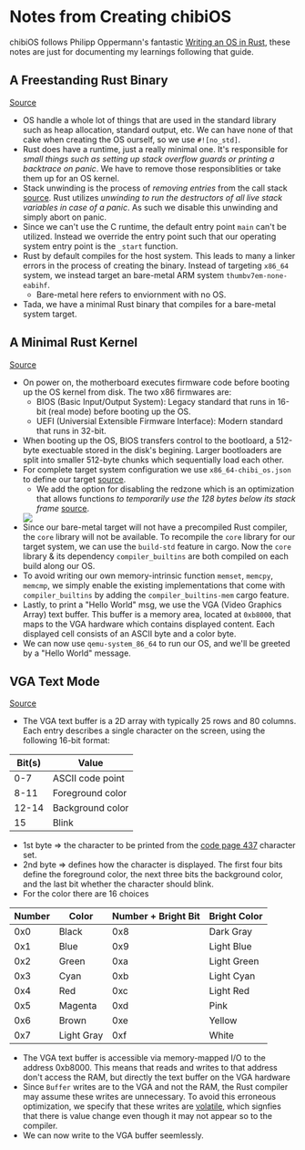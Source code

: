 # Notes from Creating chibiOS

chibiOS follows Philipp Oppermann's fantastic [Writing an OS in Rust](https://os.phil-opp.com/), these notes are just for documenting my learnings following that guide.

## A Freestanding Rust Binary
[Source](https://os.phil-opp.com/freestanding-rust-binary/)

- OS handle a whole lot of things that are used in the standard library such as heap allocation, standard output, etc. We can have none of that cake when creating the OS ourself, so we use `#![no_std]`.
- Rust does have a runtime, just a really minimal one. It's responsible for *small things such as setting up stack overflow guards or printing a backtrace on panic*. We have to remove those responsiblities or take them up for an OS kernel.
- Stack unwinding is the process of *removing entries* from the call stack [source](https://www.bogotobogo.com/cplusplus/stackunwinding.php). Rust utilizes *unwinding to run the destructors of all live stack variables in case of a panic*. As such we disable this unwinding and simply abort on panic.
- Since we can't use the C runtime, the default entry point `main` can't be utilized. Instead we override the entry point such that our operating system entry point is the `_start` function.
- Rust by default compiles for the host system. This leads to many a linker errors in the process of creating the binary. Instead of targeting `x86_64` system, we instead target an bare-metal ARM system `thumbv7em-none-eabihf`.
  - Bare-metal here refers to enviornment with no OS.
- Tada, we have a minimal Rust binary that compiles for a bare-metal system target.

## A Minimal Rust Kernel
[Source](https://os.phil-opp.com/minimal-rust-kernel/)

- On power on, the motherboard executes firmware code before booting up the OS kernel from disk. The two x86 firmwares are:
  - BIOS (Basic Input/Output System): Legacy standard that runs in 16-bit (real mode) before booting up the OS.
  - UEFI (Universial Extensible Firmware Interface): Modern standard that runs in 32-bit.
- When booting up the OS, BIOS transfers control to the bootloard, a 512-byte exectuable stored in the disk's begining. Larger bootloaders are split into smaller 512-byte chunks which sequentially load each other.
- For complete target system configuration we use `x86_64-chibi_os.json` to define our target [source](https://doc.rust-lang.org/nightly/cargo/reference/unstable.html#build-std).
  - We add the option for disabling the redzone which is an optimization that allows functions *to temporarily use the 128 bytes below its stack frame* [source](https://os.phil-opp.com/red-zone/).
  <img src="https://os.phil-opp.com/red-zone/red-zone.svg" />
- Since our bare-metal target will not have a precompiled Rust compiler, the `core` library will not be available. To recompile the `core` library for our target system, we can use the `build-std` feature in cargo. Now the `core` library & its dependency `compiler_builtins` are both compiled on each build along our OS.
- To avoid writing our own memory-intrinsic function `memset`, `memcpy`, `memcmp`, we simply enable the existing implementations that come with `compiler_builtins` by adding the `compiler_builtins-mem` cargo feature.
- Lastly, to print a "Hello World" msg, we use the VGA (Video Graphics Array) text buffer. This buffer is a memory area, located at `0xb8000`, that maps to the VGA hardware which contains displayed content. Each displayed cell consists of an ASCII byte and a color byte.
- We can now use `qemu-system_86_64` to run our OS, and we'll be greeted by a "Hello World" message.

## VGA Text Mode
[Source](https://os.phil-opp.com/vga-text-mode/)

- The VGA text buffer is a 2D array with typically 25 rows and 80 columns. Each entry describes a single character on the screen, using the following 16-bit format:

Bit(s) | Value
------ | ----------------
0-7    | ASCII code point
8-11   | Foreground color
12-14  | Background color
15     | Blink

- 1st byte => the character to be printed from the [code page 437](https://en.wikipedia.org/wiki/Code_page_437) character set.
- 2nd byte => defines how the character is displayed. The first four bits define the foreground color, the next three bits the background color, and the last bit whether the character should blink.
- For the color there are 16 choices

Number | Color      | Number + Bright Bit | Bright Color
------ | ---------- | ------------------- | -------------
0x0    | Black      | 0x8                 | Dark Gray
0x1    | Blue       | 0x9                 | Light Blue
0x2    | Green      | 0xa                 | Light Green
0x3    | Cyan       | 0xb                 | Light Cyan
0x4    | Red        | 0xc                 | Light Red
0x5    | Magenta    | 0xd                 | Pink
0x6    | Brown      | 0xe                 | Yellow
0x7    | Light Gray | 0xf                 | White

- The VGA text buffer is accessible via memory-mapped I/O to the address 0xb8000. This means that reads and writes to that address don't access the RAM, but directly the text buffer on the VGA hardware
- Since `Buffer` writes are to the VGA and not the RAM, the Rust compiler may assume these writes are unnecessary. To avoid this erroneous optimization, we specify that these writes are [volatile](https://en.wikipedia.org/wiki/Volatile_(computer_programming)), which signfies that there is value change even though it may not appear so to the compiler.
- We can now write to the VGA buffer seemlessly.
